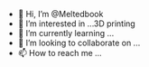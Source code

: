 - 👋 Hi, I’m @Meltedbook
- 👀 I’m interested in ...3D printing 
- 🌱 I’m currently learning ...
- 💞️ I’m looking to collaborate on ...
- 📫 How to reach me ...

<!---
Meltedbook/Meltedbook is a ✨ special ✨ repository because its `README.md` (this file) appears on your GitHub profile.
You can click the Preview link to take a look at your changes.
--->
